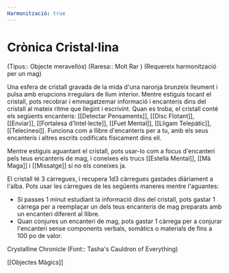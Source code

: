 ```yaml
---
Harmonització: true
---
```

# Crònica Cristal·lina

(Tipus:: Objecte meravellós) (Raresa:: Molt Rar ) (Requereix harmonització per un mag)

Una esfera de cristall gravada de la mida d'una naronja brunzeix lleument i pulsa amb erupcions irregulars de llum interior. Mentre estiguis tocant el cristall, pots recobrar i emmagatzemar informació i encanteris dins del cristall al mateix ritme que llegint i escrivint. Quan es troba, el cristall conté els següents encanteris: [[Detectar Pensaments]], [[Disc Flotant]], [[Enviar]], [[Fortalesa d'Intel·lecte]], [[Fuet Mental]], [[Lligam Telepàtic]], [[Telecinesi]]. Funciona com a llibre d'encanteris per a tu, amb els seus encanteris i altres escrits codificats físicament dins ell.

Mentre estiguis aguantant el cristall, pots usar-lo com a focus d'encanteri pels teus encanteris de mag, i coneixes els trucs [[Estella Mental]], [[Mà Maga]] i [[Missatge]] si no els coneixes ja.

El cristall té 3 càrregues, i recupera 1d3 càrregues gastades diàriament a l'alba. Pots usar les càrregues de les següents maneres mentre l'aguantes:

- Si passes 1 minut estudiant la informació dins del cristall, pots gastar 1 càrrega per a reemplaçar un dels teus encanteris de mag preparats amb un encanteri diferent al llibre.
- Quan conjures un encanteri de mag, pots gastar 1 càrrega per a conjurar l'encanteri sense components verbals, somàtics o materials de fins a 100 po de valor.

Crystalline Chronicle (Font:: Tasha's Cauldron of Everything)

[[Objectes Màgics]]